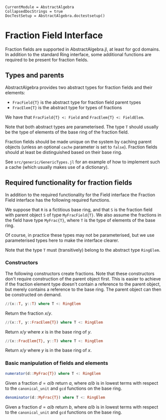 ```@meta
CurrentModule = AbstractAlgebra
CollapsedDocStrings = true
DocTestSetup = AbstractAlgebra.doctestsetup()
```

# Fraction Field Interface

Fraction fields are supported in AbstractAlgebra.jl, at least for gcd domains.
In addition to the standard Ring interface, some additional functions are required to be
present for fraction fields.

## Types and parents

AbstractAlgebra provides two abstract types for fraction fields and their elements:

  * `FracField{T}` is the abstract type for fraction field parent types
  * `FracElem{T}` is the abstract type for types of fractions

We have that `FracField{T} <: Field` and 
`FracElem{T} <: FieldElem`.

Note that both abstract types are parameterised. The type `T` should usually be the type
of elements of the base ring of the fraction field.

Fraction fields should be made unique on the system by caching parent objects (unless
an optional `cache` parameter is set to `false`). Fraction fields should at least be
distinguished based on their base ring.

See `src/generic/GenericTypes.jl` for an example of how to implement such a cache (which
usually makes use of a dictionary).

## Required functionality for fraction fields

In addition to the required functionality for the Field interface the Fraction Field
interface has the following required functions.

We suppose that `R` is a fictitious base ring, and that `S` is the fraction field with 
parent object `S` of type `MyFracField{T}`. We also assume the fractions in the field 
have type `MyFrac{T}`, where `T` is the type of elements of the base ring.

Of course, in practice these types may not be parameterised, but we use parameterised
types here to make the interface clearer.

Note that the type `T` must (transitively) belong to the abstract type `RingElem`.

### Constructors

The following constructors create fractions. Note that these constructors don't
require construction of the parent object first. This is easier to achieve if
the fraction element type doesn't contain a reference to the parent object, but
merely contains a reference to the base ring. The parent object can then be
constructed on demand.

```julia
//(x::T, y::T) where T <: RingElem
```

Return the fraction $x/y$.

```julia
//(x::T, y::FracElem{T}) where T <: RingElem
```

Return $x/y$ where $x$ is in the base ring of $y$.

```julia
//(x::FracElem{T}, y::T) where T <: RingElem
```

Return $x/y$ where $y$ is in the base ring of $x$.

### Basic manipulation of fields and elements

```julia
numerator(d::MyFrac{T}) where T <: RingElem
```

Given a fraction $d = a/b$ return $a$, where $a/b$ is in lowest terms with respect to
the `canonical_unit` and `gcd` functions on the base ring.

```julia
denominator(d::MyFrac{T}) where T <: RingElem
```

Given a fraction $d = a/b$ return $b$, where $a/b$ is in lowest terms with respect to
the `canonical_unit` and `gcd` functions on the base ring.

